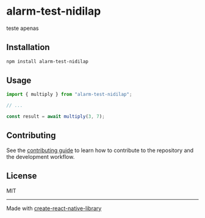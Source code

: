 # alarm-test-nidilap
teste apenas
## Installation

```sh
npm install alarm-test-nidilap
```

## Usage

```js
import { multiply } from "alarm-test-nidilap";

// ...

const result = await multiply(3, 7);
```

## Contributing

See the [contributing guide](CONTRIBUTING.md) to learn how to contribute to the repository and the development workflow.

## License

MIT

---

Made with [create-react-native-library](https://github.com/callstack/react-native-builder-bob)
